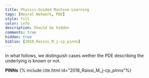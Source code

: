 ```yaml
---
title: Physics-Guided Machine Learning
tags: [Neural Network, PDE]
style: fill
color: info
description: Should be hidden
comments: true
hidden: true
biblio: [2018_Raissi_M_j-cp_pinns]
---
```


In what follows, we distinguish cases wether the PDE describing the underlying is known or not.

**PINNs** {% include cite.html id="2018_Raissi_M_j-cp_pinns"%} 
